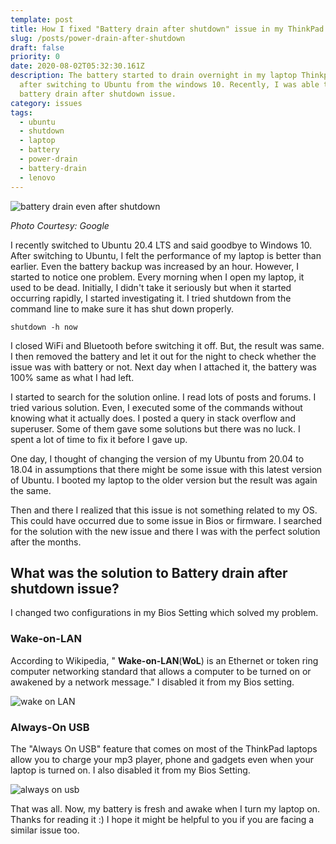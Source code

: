 ```yaml
---
template: post
title: How I fixed "Battery drain after shutdown" issue in my ThinkPad e560 laptop
slug: /posts/power-drain-after-shutdown
draft: false
priority: 0
date: 2020-08-02T05:32:30.161Z
description: The battery started to drain overnight in my laptop Thinkpad e560
  after switching to Ubuntu from the windows 10. Recently, I was able to fix
  battery drain after shutdown issue.
category: issues
tags:
  - ubuntu
  - shutdown
  - laptop
  - battery
  - power-drain
  - battery-drain
  - lenovo
---
```

![battery drain even after shutdown](/media/drain.jpg "battery drain even after shutdown")

*Photo Courtesy: Google*

I recently switched to Ubuntu 20.4 LTS and said goodbye to Windows 10. After switching to Ubuntu, I felt the performance of my laptop is better than earlier. Even the battery backup was increased by an hour. However, I started to notice one problem. Every morning when I open my laptop, it used to be dead. Initially, I didn't take it seriously but when it started occurring rapidly, I started investigating it. I tried shutdown from the command line to make sure it has shut down properly.

```shell
shutdown -h now
```

 I closed WiFi and Bluetooth before switching it off. But, the result was same. I then removed the battery and let it out for the night to check whether the issue was with battery or not. Next day when I attached it, the battery was  100% same as what I had left.

I started to search for the solution online. I read lots of posts and forums. I tried various solution. Even, I executed some of the commands without knowing what it actually does. I posted a query in stack overflow and superuser. Some of them gave some solutions but there was no luck. I spent a lot of time to fix it before I gave up.

One day, I thought of changing the version of my Ubuntu from 20.04 to 18.04 in assumptions that there might be some issue with this latest version of Ubuntu. I booted my laptop to the older version but the result was again the same.

Then and there I realized that this issue is not something related to my OS. This could have occurred due to some issue in Bios or firmware. I searched for the solution with the new issue and there I was with the perfect solution after the months.

## What was the solution to Battery drain after shutdown issue?

 I changed two configurations in my Bios Setting which solved my problem.

### Wake-on-LAN

According to Wikipedia, " **Wake-on-LAN**(**WoL**) is an[](https://en.wikipedia.org/wiki/Ethernet "Ethernet") Ethernet or token ring computer networking standard that allows a computer to be turned on or awakened by a network message." I disabled it from my Bios setting.

![wake on LAN](/media/wol.jpg "wake on LAN")

### Always-On USB

The "Always On USB" feature that comes on most of the ThinkPad laptops allow you to charge your mp3 player, phone and gadgets even when your laptop is turned on. I also disabled it from my Bios Setting.

![always on usb](/media/always-on-usb.jpg "always on usb")

That was all. Now, my battery is fresh and awake when I turn my laptop on.  Thanks for reading it :) I hope it might be helpful to you if you are facing a similar issue too.